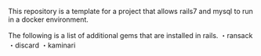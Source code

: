 This repository is a template for a project that allows rails7 and mysql to run in a docker environment.

The following is a list of additional gems that are installed in rails. 
・ransack 
・discard 
・kaminari
